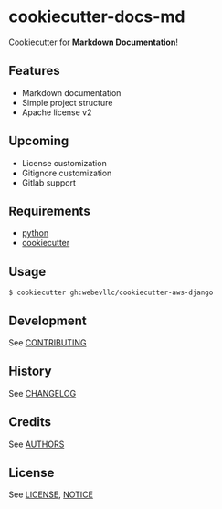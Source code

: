 # cookiecutter-docs-md
Cookiecutter for **Markdown Documentation**!

## Features
 - Markdown documentation
 - Simple project structure
 - Apache license v2

## Upcoming
 - License customization
 - Gitignore customization
 - Gitlab support

## Requirements
 - [python][1]
 - [cookiecutter][2]

## Usage
    $ cookiecutter gh:webevllc/cookiecutter-aws-django

## Development
See [CONTRIBUTING](CONTRIBUTING.md)

## History
See [CHANGELOG](CHANGELOG.md)

## Credits
See [AUTHORS](AUTHORS.md)

## License
See [LICENSE](LICENSE), [NOTICE](NOTICE)

[1]: https://www.python.org/downloads/
[2]: https://github.com/audreyr/cookiecutter
